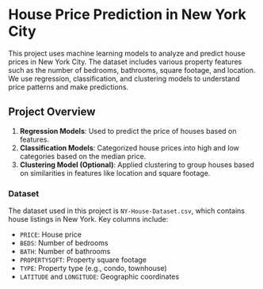 # House Price Prediction in New York City

This project uses machine learning models to analyze and predict house prices in New York City. The dataset includes various property features such as the number of bedrooms, bathrooms, square footage, and location. We use regression, classification, and clustering models to understand price patterns and make predictions.

## Project Overview

1. **Regression Models**: Used to predict the price of houses based on features.
2. **Classification Models**: Categorized house prices into high and low categories based on the median price.
3. **Clustering Model (Optional)**: Applied clustering to group houses based on similarities in features like location and square footage.

### Dataset

The dataset used in this project is `NY-House-Dataset.csv`, which contains house listings in New York. Key columns include:

- `PRICE`: House price
- `BEDS`: Number of bedrooms
- `BATH`: Number of bathrooms
- `PROPERTYSQFT`: Property square footage
- `TYPE`: Property type (e.g., condo, townhouse)
- `LATITUDE` and `LONGITUDE`: Geographic coordinates


